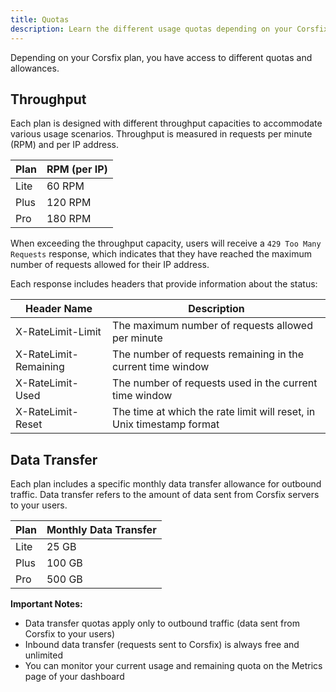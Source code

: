 ```yaml
---
title: Quotas
description: Learn the different usage quotas depending on your Corsfix plan.
---
```


Depending on your Corsfix plan, you have access to different quotas and allowances.

## Throughput

Each plan is designed with different throughput capacities to accommodate various usage scenarios. Throughput is measured in requests per minute (RPM) and per IP address.

| Plan | RPM (per IP) |
| ---- | ------------ |
| Lite | 60 RPM       |
| Plus | 120 RPM      |
| Pro  | 180 RPM      |

When exceeding the throughput capacity, users will receive a `429 Too Many Requests` response, which indicates that they have reached the maximum number of requests allowed for their IP address.

Each response includes headers that provide information about the status:

| Header Name           | Description                                                           |
| --------------------- | --------------------------------------------------------------------- |
| X-RateLimit-Limit     | The maximum number of requests allowed per minute                     |
| X-RateLimit-Remaining | The number of requests remaining in the current time window           |
| X-RateLimit-Used      | The number of requests used in the current time window                |
| X-RateLimit-Reset     | The time at which the rate limit will reset, in Unix timestamp format |

## Data Transfer

Each plan includes a specific monthly data transfer allowance for outbound traffic. Data transfer refers to the amount of data sent from Corsfix servers to your users.

| Plan | Monthly Data Transfer |
| ---- | --------------------- |
| Lite | 25 GB                 |
| Plus | 100 GB                |
| Pro  | 500 GB                |

**Important Notes:**

- Data transfer quotas apply only to outbound traffic (data sent from Corsfix to your users)
- Inbound data transfer (requests sent to Corsfix) is always free and unlimited
- You can monitor your current usage and remaining quota on the Metrics page of your dashboard
